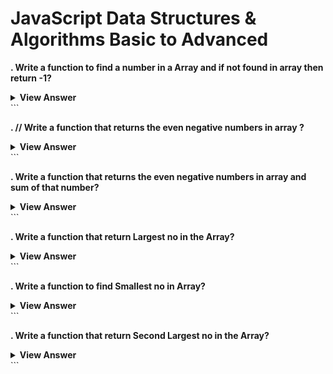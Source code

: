 # JavaScript Data Structures & Algorithms Basic to Advanced

**. Write a function to find a number in a Array and if not found in array then return -1?**

<details>
	<summary><b>View Answer</b></summary>
```javascript

let searchElement=(arr,num)=>{
for(let i=0;i<arr.length;i++)
{ if(num===arr[i]){
return i;
}  
}
return -1;
}

let arr=[2,3,4,5,6,7,8,9,10];
console.log(searchElement(arr,77));

</details> 
```

**. // Write a function that returns the even negative numbers in array ?**

<details>
	<summary><b>View Answer</b></summary>
```
let negatiuveNumbers = (arr) => {
  let newArr = [];

for (let i = 0; i < arr.length; i++) {
if (arr[i] < 0 && arr[i] % 2 == 0) {
newArr.push(arr[i]);
}
}
return { negatives: newArr, count: newArr.length };
};
arr = [1, 3, 4, 6, -4, -6, 7, -8, 66, -77, -90, -33, -87];
let result = negatiuveNumbers(arr);
console.log("Negative values", result.negatives);
console.log("total no:", result.count);

</details>
```

**. Write a function that returns the even negative numbers in array and sum of that number?**

<details>
	<summary><b>View Answer</b></summary>
```
arr = [1, 3, 4, 6, -4, -6, 7, -8, 66, -77, -90, -33, -87];
let result = arr.filter(res=>res<0);
console.log("Negative values", result);
console.log("Negative values", result.length);
let total=result.reduce((sum,count)=>sum+count);
console.log("Total sum of -negative values", total);
</details>
```

**. Write a function that return Largest no in the Array?**

<details>
	<summary><b>View Answer</b></summary>
```
let largestNumber = (arr) => {
  let largest = arr[0];
  for (let i = 0; i < arr.length; i++) {
    if (arr[i] > largest) {
      largest = arr[i];
    }
  }
  console.log(largest);
};

let arr = [3, 4, 5, 6, 7, 8, 9, 10, -5, -10, 11, 100];
largestNumber(arr);

//second method by filter 

let largestNumber = (arr) => {
  // Filter the array to find the element that is greater than or equal to all others
  let result = arr.filter(num => arr.every(x => num >= x));
  return result[0]; // The first (and only) element is the largest
};

let arr = [3, 4, 5, 6, 7, 8, 9, 10, -5, -10, 11, 100];
let result = largestNumber(arr);
console.log(result); // Output: 100

</details>
```

**. Write a function to find Smallest no in Array?**

<details>
	<summary><b>View Answer</b></summary>
```
let smallestNumber= (arr)=>{
let smallest=Infinity;
for(let i=0;i<arr.length;i++){
  if(arr[i]<smallest){
    smallest=arr[i];
  }
}
return smallest;
}

let arr=[1,3,-3,5,7,-20,44,20,33,55,-100];
let result=smallestNumber(arr);
console.log("Smallest no from the array:",result);
</details>
```

**. Write a function that return Second Largest no in the Array?**

<details>
	<summary><b>View Answer</b></summary>
```
  let SecondLargestNumber = (arr) => {
  if (arr.length < 2 || arr.length < 1 ) return "No second largest.....";

  let largest = -Infinity;
  let secondLargest = -Infinity;
  for (let i = 0; i < arr.length; i++) {
    if (arr[i] > largest) {
      secondLargest = largest;
      largest = arr[i];
    } else if (arr[i] > secondLargest && arr[i] !== largest) {
      secondLargest = arr[i];
    }
  }
  return secondLargest === -Infinity ? "No second Largest" : secondLargest;
};

let arr = [1000,500,5,44,545,45,101,8,99,100,550,551];
let result = SecondLargestNumber(arr);
console.log(result);

</details>
```






